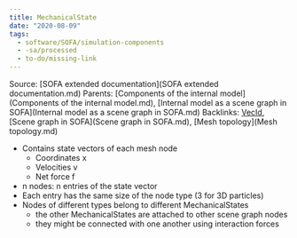 ```yaml
---
title: MechanicalState
date: "2020-08-09"
tags:
  - software/SOFA/simulation-components
  - -sa/processed
  - to-do/missing-link
---
```


Source: [SOFA extended documentation](SOFA extended documentation.md)
Parents: [Components of the internal model](Components of the internal model.md), [Internal model as a scene graph in SOFA](Internal model as a scene graph in SOFA.md)
Backlinks: [VecId](VecId.md), [Scene graph in SOFA](Scene graph in SOFA.md), [Mesh topology](Mesh topology.md)

*   Contains state vectors of each mesh node
    *   Coordinates x
    *   Velocities v
    *   Net force f
*   n nodes: n entries of the state vector
*   Each entry has the same size of the node type (3 for 3D particles)
*   Nodes of different types belong to different MechanicalStates
    *   the other MechanicalStates are attached to other scene graph nodes
    *   they might be connected with one another using interaction forces

